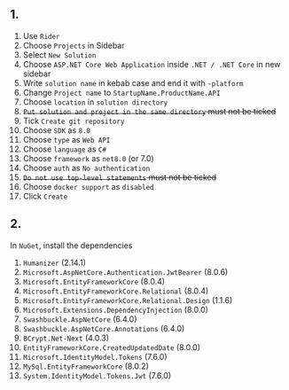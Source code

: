 ## 1.

1. Use `Rider`
2. Choose `Projects` in Sidebar
3. Select `New Solution`
4. Choose `ASP.NET Core Web Application` inside `.NET / .NET Core` in new sidebar
5. Write `solution name` in kebab case and end it with `-platform`
6. Change `Project name` to `StartupName.ProductName.API`
7. Choose `location` in `solution directory`
8. ~~`Put solution and project in the same directory` must not be ticked~~
9. Tick `Create git repository`
10. Choose `SDK` as `8.0`
11. Choose `type` as `Web API`
12. Choose `language` as `C#`
13. Choose `framework` as `net8.0` (or 7.0)
14. Choose `auth` as `No authentication`
15. ~~`Do not use top-level statements` must not be ticked~~
16. Choose `docker support` as `disabled`
17. Click `Create`

## 2.

In `NuGet`, install the dependencies

1. `Humanizer` (2.14.1)
2. `Microsoft.AspNetCore.Authentication.JwtBearer` (8.0.6)
3. `Microsoft.EntityFrameworkCore` (8.0.4)
4. `Microsoft.EntityFrameworkCore.Relational` (8.0.4)
5. `Microsoft.EntityFrameworkCore.Relational.Design` (1.1.6)
6. `Microsoft.Extensions.DependencyInjection` (8.0.0)
7. `Swashbuckle.AspNetCore` (6.4.0)
8. `Swashbuckle.AspNetCore.Annotations` (6.4.0)
9. `BCrypt.Net-Next` (4.0.3)
10. `EntityFrameworkCore.CreatedUpdatedDate` (8.0.0)
11. `Microsoft.IdentityModel.Tokens` (7.6.0)
12. `MySql.EntityFrameworkCore` (8.0.2)
13. `System.IdentityModel.Tokens.Jwt` (7.6.0)